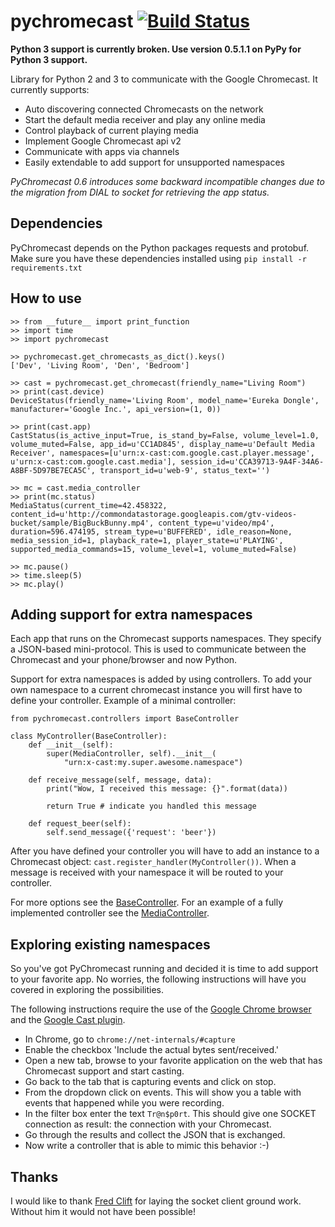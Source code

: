 pychromecast [![Build Status](https://travis-ci.org/balloob/pychromecast.svg?branch=master)](https://travis-ci.org/balloob/pychromecast)
============

**Python 3 support is currently broken. Use version 0.5.1.1 on PyPy for Python 3 support.**

Library for Python 2 and 3 to communicate with the Google Chromecast. It currently supports:
 - Auto discovering connected Chromecasts on the network
 - Start the default media receiver and play any online media
 - Control playback of current playing media
 - Implement Google Chromecast api v2
 - Communicate with apps via channels
 - Easily extendable to add support for unsupported namespaces

*PyChromecast 0.6 introduces some backward incompatible changes due to the migration from DIAL to socket for retrieving the app status.*

Dependencies
------------
PyChromecast depends on the Python packages requests and protobuf. Make sure you have these dependencies installed using `pip install -r requirements.txt`

How to use
----------

    >> from __future__ import print_function
    >> import time
    >> import pychromecast

    >> pychromecast.get_chromecasts_as_dict().keys()
    ['Dev', 'Living Room', 'Den', 'Bedroom']

    >> cast = pychromecast.get_chromecast(friendly_name="Living Room")
    >> print(cast.device)
    DeviceStatus(friendly_name='Living Room', model_name='Eureka Dongle', manufacturer='Google Inc.', api_version=(1, 0))

    >> print(cast.app)
    CastStatus(is_active_input=True, is_stand_by=False, volume_level=1.0, volume_muted=False, app_id=u'CC1AD845', display_name=u'Default Media Receiver', namespaces=[u'urn:x-cast:com.google.cast.player.message', u'urn:x-cast:com.google.cast.media'], session_id=u'CCA39713-9A4F-34A6-A8BF-5D97BE7ECA5C', transport_id=u'web-9', status_text='')

    >> mc = cast.media_controller
    >> print(mc.status)
    MediaStatus(current_time=42.458322, content_id=u'http://commondatastorage.googleapis.com/gtv-videos-bucket/sample/BigBuckBunny.mp4', content_type=u'video/mp4', duration=596.474195, stream_type=u'BUFFERED', idle_reason=None, media_session_id=1, playback_rate=1, player_state=u'PLAYING', supported_media_commands=15, volume_level=1, volume_muted=False)

    >> mc.pause()
    >> time.sleep(5)
    >> mc.play()

Adding support for extra namespaces
-----------------------------------
Each app that runs on the Chromecast supports namespaces. They specify a JSON-based mini-protocol. This is used to communicate between the Chromecast and your phone/browser and now Python.

Support for extra namespaces is added by using controllers. To add your own namespace to a current chromecast instance you will first have to define your controller. Example of a minimal controller:

    from pychromecast.controllers import BaseController

    class MyController(BaseController):
        def __init__(self):
            super(MediaController, self).__init__(
                "urn:x-cast:my.super.awesome.namespace")

        def receive_message(self, message, data):
            print("Wow, I received this message: {}".format(data))

            return True # indicate you handled this message

        def request_beer(self):
            self.send_message({'request': 'beer'})

After you have defined your controller you will have to add an instance to a Chromecast object: `cast.register_handler(MyController())`. When a message is received with your namespace it will be routed to your controller.

For more options see the [BaseController](https://github.com/balloob/pychromecast/blob/master/pychromecast/controllers/__init__.py). For an example of a fully implemented controller see the [MediaController](https://github.com/balloob/pychromecast/blob/master/pychromecast/controllers/media.py).

Exploring existing namespaces
-------------------------------
So you've got PyChromecast running and decided it is time to add support to your favorite app. No worries, the following instructions will have you covered in exploring the possibilities.

The following instructions require the use of the [Google Chrome browser](https://www.google.com/chrome/) and the [Google Cast plugin](https://chrome.google.com/webstore/detail/google-cast/boadgeojelhgndaghljhdicfkmllpafd).

 * In Chrome, go to `chrome://net-internals/#capture`
 * Enable the checkbox 'Include the actual bytes sent/received.'
 * Open a new tab, browse to your favorite application on the web that has Chromecast support and start casting.
 * Go back to the tab that is capturing events and click on stop.
 * From the dropdown click on events. This will show you a table with events that happened while you were recording.
 * In the filter box enter the text `Tr@n$p0rt`. This should give one SOCKET connection as result: the connection with your Chromecast.
 * Go through the results and collect the JSON that is exchanged.
 * Now write a controller that is able to mimic this behavior :-)

Thanks
------
I would like to thank [Fred Clift](https://github.com/minektur) for laying the socket client ground work. Without him it would not have been possible!
